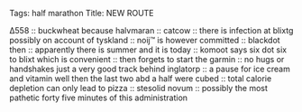 Tags: half marathon
Title: NEW ROUTE
  
∆558 :: buckwheat because  halvmaran :: catcow :: there is infection at blixtg possibly on account of tyskland :: noij™ is however committed :: blackdot then :: apparently there is summer and it is today :: komoot says six dot six to blixt which is convenient :: then forgets to start the garmin :: no hugs or handshakes just a very good track behind inglatorp :: a pause for ice cream and vitamin well then the last two abd a half were cubed :: total calorie depletion can only lead to pizza :: stesolid novum :: possibly the most pathetic forty five minutes of this administration  
